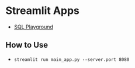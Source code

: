 # Streamlit Apps
- [SQL Playground](sql_playground/app.py)

## How to Use
- `streamlit run main_app.py --server.port 8080`

